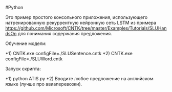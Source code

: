﻿#Python

Это пример простого консольного приложения, использующего натренированную рекуррентную нейронную сеть LSTM из примера https://github.com/Microsoft/CNTK/tree/master/Examples/Tutorials/SLUHandsOn для понимания содержания предложения.

Обучение модели:

*1) CNTK.exe configFile=./SLUSentence.cntk
*2) CNTK.exe configFile=./SLUWord.cntk

Запуск скрипта:

*1) python ATIS.py
*2) Вводите любое предложение на английском языке (лучше про авиаперевозки).